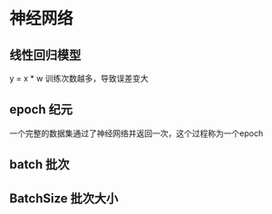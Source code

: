 # 神经网络

## 线性回归模型
y = x * w
训练次数越多，导致误差变大

## epoch 纪元
一个完整的数据集通过了神经网络并返回一次，这个过程称为一个epoch

## batch 批次

## BatchSize 批次大小